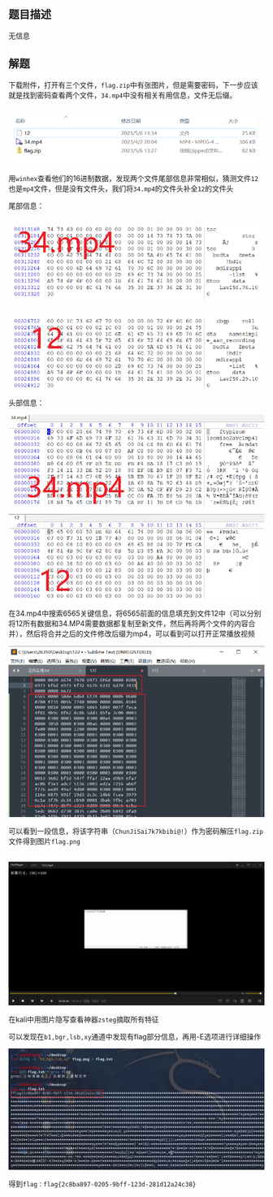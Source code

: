 ## 题目描述

无信息

## 解题

下载附件，打开有三个文件，`flag.zip`中有张图片，但是需要密码，下一步应该就是找到密码查看两个文件，`34.mp4`中没有相关有用信息，文件无后缀。

​    ![image-20240220160722627](./img/%E7%9B%B2%E4%BA%BA%E9%9A%90%E8%97%8F%E4%BA%86%E8%B5%B7%E6%9D%A5/image-20240220160722627.png)

用`winhex`查看他们的16进制数据，发现两个文件尾部信息非常相似，猜测文件`12`也是`mp4`文件，但是没有文件头，我们将`34.mp4`的文件头补全`12`的文件头

尾部信息：

​    ![image-20240220160731515](./img/%E7%9B%B2%E4%BA%BA%E9%9A%90%E8%97%8F%E4%BA%86%E8%B5%B7%E6%9D%A5/image-20240220160731515.png)

​    ![image-20240220160736438](./img/%E7%9B%B2%E4%BA%BA%E9%9A%90%E8%97%8F%E4%BA%86%E8%B5%B7%E6%9D%A5/image-20240220160736438.png)

头部信息：

![image-20240220160740309](./img/%E7%9B%B2%E4%BA%BA%E9%9A%90%E8%97%8F%E4%BA%86%E8%B5%B7%E6%9D%A5/image-20240220160740309.png)

![image-20240220160743168](./img/%E7%9B%B2%E4%BA%BA%E9%9A%90%E8%97%8F%E4%BA%86%E8%B5%B7%E6%9D%A5/image-20240220160743168.png)

在34.mp4中搜索6565关键信息，将6565前面的信息填充到文件12中（可以分别将12所有数据和34.MP4需要数据都复制至新文件，然后再将两个文件的内容合并），然后将合并之后的文件修改后缀为mp4，可以看到可以打开正常播放视频

![image-20240220160751168](./img/%E7%9B%B2%E4%BA%BA%E9%9A%90%E8%97%8F%E4%BA%86%E8%B5%B7%E6%9D%A5/image-20240220160751168.png)

可以看到一段信息，将该字符串（`ChunJiSai7k7kbibi@!`）作为密码解压`flag.zip`文件得到图片`flag.png`

​    ![image-20240220160758445](./img/%E7%9B%B2%E4%BA%BA%E9%9A%90%E8%97%8F%E4%BA%86%E8%B5%B7%E6%9D%A5/image-20240220160758445.png)

在kali中用图片隐写查看神器`zsteg`摘取所有特征

可以发现在`b1,bgr,lsb,xy`通道中发现有flag部分信息，再用-E选项进行详细操作

![image-20240220160803956](./img/%E7%9B%B2%E4%BA%BA%E9%9A%90%E8%97%8F%E4%BA%86%E8%B5%B7%E6%9D%A5/image-20240220160803956.png)

得到`flag：flag{2c8ba897-0205-9bff-123d-281d12a24c38}`

